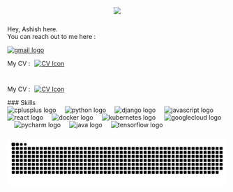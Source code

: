 <div align="center">
  <img src="https://profile-counter.glitch.me/Ashish0o7/count.svg?"  />
</div>

###


<div align="left">
  <p align="left">Hey, Ashish here.<br>You can reach out to me here : </p>
  <a href="mailto:ashishkb0o99@gmail.com" target="_blank">
    <img src="https://raw.githubusercontent.com/maurodesouza/profile-readme-generator/master/src/assets/icons/social/gmail/default.svg" width="52" height="40" alt="gmail logo"  />
  </a>

 <div style="display: flex; align-items: center;">
  <p style="margin-right: 10px;">My CV :</p>
  <a href="https://drive.google.com/file/d/1XrKZ33_YWtOnN8riedgx-MLllweSSHeA/view?usp=sharing" target="_blank">
    <img src="https://static-00.iconduck.com/assets.00/cv-icon-431x512-62w34ad6.png" width="40" height="40" alt="CV Icon" />
  </a>
</div>
</div>

>
<div style="display: flex; align-items: center;">
  <p style="margin-right: 10px;">My CV :</p>
  <a href="https://drive.google.com/file/d/1XrKZ33_YWtOnN8riedgx-MLllweSSHeA/view?usp=sharing" target="_blank">
    <img src="https://static-00.iconduck.com/assets.00/cv-icon-431x512-62w34ad6.png" width="40" height="40" alt="CV Icon" />
  </a>
</div>
### Skills

<div align="left">
  <img src="https://cdn.jsdelivr.net/gh/devicons/devicon/icons/cplusplus/cplusplus-original.svg" height="40" alt="cplusplus logo"  />
  <img width="12" />
  <img src="https://cdn.jsdelivr.net/gh/devicons/devicon/icons/python/python-original.svg" height="40" alt="python logo"  />
  <img width="12" />
  <img src="https://cdn.jsdelivr.net/gh/devicons/devicon/icons/django/django-plain.svg" height="40" alt="django logo"  />
  <img width="12" />
  <img src="https://cdn.jsdelivr.net/gh/devicons/devicon/icons/javascript/javascript-original.svg" height="40" alt="javascript logo"  />
  <img width="12" />
  <img src="https://cdn.jsdelivr.net/gh/devicons/devicon/icons/react/react-original.svg" height="40" alt="react logo"  />
  <img width="12" />
  <img src="https://cdn.jsdelivr.net/gh/devicons/devicon/icons/docker/docker-original.svg" height="40" alt="docker logo"  />
  <img width="12" />
  <img src="https://cdn.jsdelivr.net/gh/devicons/devicon/icons/kubernetes/kubernetes-plain.svg" height="40" alt="kubernetes logo"  />
  <img width="12" />
  <img src="https://cdn.jsdelivr.net/gh/devicons/devicon/icons/googlecloud/googlecloud-original.svg" height="40" alt="googlecloud logo"  />
  <img width="12" />
  <img src="https://cdn.jsdelivr.net/gh/devicons/devicon/icons/pycharm/pycharm-original.svg" height="40" alt="pycharm logo"  />
  <img width="12" />
  <img src="https://cdn.jsdelivr.net/gh/devicons/devicon/icons/java/java-original.svg" height="40" alt="java logo"  />
  <img width="12" />
  <img src="https://cdn.jsdelivr.net/gh/devicons/devicon/icons/tensorflow/tensorflow-original.svg" height="40" alt="tensorflow logo"  />
</div>

###

<img src="https://raw.githubusercontent.com/Ashish0o7/Ashish0o7/output/snake.svg" alt="Something I guess" />

###

###
